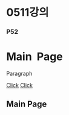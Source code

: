 # 0511강의

### P52
<!DOCTYPE html>
<html lang="ko">
<head>
<meta charset="UTF-8">
<title>Insert title here</title>
<script>
	function go(){
		var c = confirm('Are You go .. Naver');
		if(c == true){
			location.href='http://www.naver.com';
		};
	};
</script>
</head>
<body>
	<!-- Comments -->
	<h1>Main&nbsp; Page</h1>
	<p>Paragraph</p>
	<a href="#" onclick="go();">Click</a>
	<a href="#">Click</a>
	<h2>Main Page</h2>
</body>
</html>